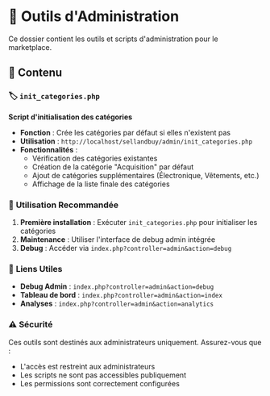 # 🔧 Outils d'Administration

Ce dossier contient les outils et scripts d'administration pour le marketplace.

## 📁 Contenu

### 🏷️ `init_categories.php`
**Script d'initialisation des catégories**

- **Fonction** : Crée les catégories par défaut si elles n'existent pas
- **Utilisation** : `http://localhost/sellandbuy/admin/init_categories.php`
- **Fonctionnalités** :
  - Vérification des catégories existantes
  - Création de la catégorie "Acquisition" par défaut
  - Ajout de catégories supplémentaires (Électronique, Vêtements, etc.)
  - Affichage de la liste finale des catégories

### 🎯 **Utilisation Recommandée**

1. **Première installation** : Exécuter `init_categories.php` pour initialiser les catégories
2. **Maintenance** : Utiliser l'interface de debug admin intégrée
3. **Debug** : Accéder via `index.php?controller=admin&action=debug`

### 🔗 **Liens Utiles**

- **Debug Admin** : `index.php?controller=admin&action=debug`
- **Tableau de bord** : `index.php?controller=admin&action=index`
- **Analyses** : `index.php?controller=admin&action=analytics`

### ⚠️ **Sécurité**

Ces outils sont destinés aux administrateurs uniquement. Assurez-vous que :
- L'accès est restreint aux administrateurs
- Les scripts ne sont pas accessibles publiquement
- Les permissions sont correctement configurées

